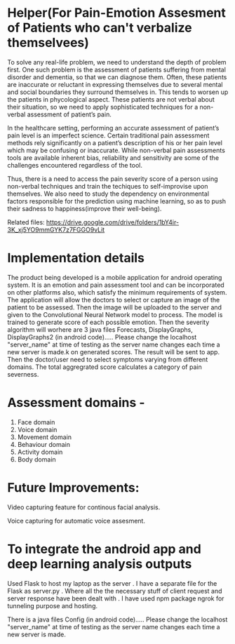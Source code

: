 # Helper(For Pain-Emotion Assesment of Patients who can't verbalize themselvees)
To solve any real-life problem, we need to understand the depth of problem first. One such problem is the assessment of patients suffering from mental disorder and dementia, so that we can diagnose them. Often, these patients are inaccurate or reluctant in expressing themselves due to several mental and social boundaries they surround themselves in. This tends to worsen up the patients in phycological aspect. These patients are not verbal about their situation, so we need to apply sophisticated techniques for a non-verbal assessment of patient’s pain.

In the healthcare setting, performing an accurate assessment of patient’s pain level is an imperfect science. Certain traditional pain assessment methods rely significantly on a patient’s description of his or her pain level which may be confusing or inaccurate. While non-verbal pain assessments tools are available inherent bias, reliability and sensitivity are some of the challenges encountered regardless of the tool.

Thus, there is a need to access the pain severity score of a person using non-verbal techniques and train the techiques to self-improvise upon themselves. We also need to study the dependency on environmental factors responsible for the prediction using machine learning, so as to push their sadness to happiness(improve their well-being).

Related files: https://drive.google.com/drive/folders/1bY4ir-3K_xj5YO9mmGYK7z7FGGO9vLit

# Implementation details
The product being developed is a mobile application for android operating system. It is an emotion and pain assessment tool and can be incorporated on other platforms also, which satisfy the minimum requirements of system.
The application will allow the doctors to select or capture an image of the patient to be assessed. Then the image will be uploaded to the server and given to the Convolutional Neural Network model to process. The model is trained to generate score of each possible emotion. Then the severity algorithm will worhere are 3 java files Forecasts, DisplayGraphs, DisplayGraphs2 (in android code)..... Please change the localhost "server_name" at time of testing as the server name changes each time a new server is made.k on generated scores.
The result will be sent to app. Then the doctor/user need to select symptoms varying from different domains. The total aggregrated score calculates a category of pain severness.

# Assessment domains - 
1. Face domain
2. Voice domain
3. Movement domain
4. Behaviour domain
5. Activity domain
6. Body domain

# Future Improvements: 
Video capturing feature for continous facial analysis.

Voice capturing for automatic voice assesment.

# To integrate the android app and deep learning analysis outputs
Used Flask to host my laptop as the server . I have a separate file for the Flask as server.py . Where all the the necessary stuff of client request and server response have been dealt with . I have used npm package ngrok for tunneling purpose and hosting.

There is a java files Config (in android code)..... Please change the localhost "server_name" at time of testing as the server name changes each time a new server is made.
